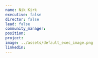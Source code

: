 ```yaml
---
name: Nik Kirk
executive: false
director: false
lead: false
community_manager:   
position:  
project:  
image: ../assets/default_exec_image.png
linkedin: 
---
```

